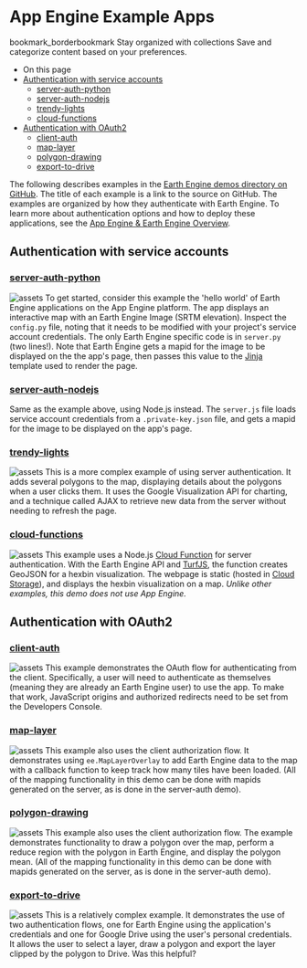  
#  App Engine Example Apps 
bookmark_borderbookmark Stay organized with collections  Save and categorize content based on your preferences.
  * On this page
  * [Authentication with service accounts](https://developers.google.com/earth-engine/guides/app_engine_examples#authentication-with-service-accounts)
    * [server-auth-python](https://developers.google.com/earth-engine/guides/app_engine_examples#server-auth-python)
    * [server-auth-nodejs](https://developers.google.com/earth-engine/guides/app_engine_examples#server-auth-nodejs)
    * [trendy-lights](https://developers.google.com/earth-engine/guides/app_engine_examples#trendy-lights)
    * [cloud-functions](https://developers.google.com/earth-engine/guides/app_engine_examples#cloud-functions)
  * [Authentication with OAuth2](https://developers.google.com/earth-engine/guides/app_engine_examples#authentication-with-oauth2)
    * [client-auth](https://developers.google.com/earth-engine/guides/app_engine_examples#client-auth)
    * [map-layer](https://developers.google.com/earth-engine/guides/app_engine_examples#map-layer)
    * [polygon-drawing](https://developers.google.com/earth-engine/guides/app_engine_examples#polygon-drawing)
    * [export-to-drive](https://developers.google.com/earth-engine/guides/app_engine_examples#export-to-drive)


The following describes examples in the [Earth Engine demos directory on GitHub](https://github.com/google/earthengine-api/tree/master/demos). The title of each example is a link to the source on GitHub. The examples are organized by how they authenticate with Earth Engine. To learn more about authentication options and how to deploy these applications, see the [App Engine & Earth Engine Overview](https://developers.google.com/earth-engine/app_engine_intro). 
## Authentication with service accounts
### [server-auth-python](https://github.com/google/earthengine-api/tree/master/demos/server-auth-python)
![assets](https://developers.google.com/static/earth-engine/images/Demo_server_auth.png)
To get started, consider this example the 'hello world' of Earth Engine applications on the App Engine platform. The app displays an interactive map with an Earth Engine Image (SRTM elevation). Inspect the `config.py` file, noting that it needs to be modified with your project's service account credentials. The only Earth Engine specific code is in `server.py` (two lines!). Note that Earth Engine gets a mapid for the image to be displayed on the the app's page, then passes this value to the [Jinja](http://jinja.pocoo.org/) template used to render the page.
### [server-auth-nodejs](https://github.com/google/earthengine-api/tree/master/demos/server-auth-nodejs)
Same as the example above, using Node.js instead. The `server.js` file loads service account credentials from a `.private-key.json` file, and gets a mapid for the image to be displayed on the app's page.
### [trendy-lights](https://github.com/google/earthengine-api/tree/master/demos/trendy-lights)
![assets](https://developers.google.com/static/earth-engine/images/Demo_trendy_lights.png)
This is a more complex example of using server authentication. It adds several polygons to the map, displaying details about the polygons when a user clicks them. It uses the Google Visualization API for charting, and a technique called AJAX to retrieve new data from the server without needing to refresh the page.
### [cloud-functions](https://github.com/google/earthengine-api/tree/master/demos/cloud-functions)
![assets](https://developers.google.com/static/earth-engine/images/Demo_cloud_functions.png)
This example uses a Node.js [Cloud Function](https://cloud.google.com/functions/) for server authentication. With the Earth Engine API and [TurfJS](http://turfjs.org/), the function creates GeoJSON for a hexbin visualization. The webpage is static (hosted in [Cloud Storage](https://cloud.google.com/storage/)), and displays the hexbin visualization on a map. _Unlike other examples, this demo does not use App Engine._
## Authentication with OAuth2
### [client-auth](https://github.com/google/earthengine-api/tree/master/demos/client-auth)
![assets](https://developers.google.com/static/earth-engine/images/Demo_client_auth.png)
This example demonstrates the OAuth flow for authenticating from the client. Specifically, a user will need to authenticate as themselves (meaning they are already an Earth Engine user) to use the app. To make that work, JavaScript origins and authorized redirects need to be set from the Developers Console.
### [map-layer](https://github.com/google/earthengine-api/tree/master/demos/map-layer)
![assets](https://developers.google.com/static/earth-engine/images/Demo_map_layer_overlay.png)
This example also uses the client authorization flow. It demonstrates using `ee.MapLayerOverlay` to add Earth Engine data to the map with a callback function to keep track how many tiles have been loaded. (All of the mapping functionality in this demo can be done with mapids generated on the server, as is done in the server-auth demo).
### [polygon-drawing](https://github.com/google/earthengine-api/tree/master/demos/polygon-drawing)
![assets](https://developers.google.com/static/earth-engine/images/Demo_polygon_drawing.png)
This example also uses the client authorization flow. The example demonstrates functionality to draw a polygon over the map, perform a reduce region with the polygon in Earth Engine, and display the polygon mean. (All of the mapping functionality in this demo can be done with mapids generated on the server, as is done in the server-auth demo).
### [export-to-drive](https://github.com/google/earthengine-api/tree/master/demos/export-to-drive)
![assets](https://developers.google.com/static/earth-engine/images/Demo_export_to_drive.png)
This is a relatively complex example. It demonstrates the use of two authentication flows, one for Earth Engine using the application's credentials and one for Google Drive using the user's personal credentials. It allows the user to select a layer, draw a polygon and export the layer clipped by the polygon to Drive.
Was this helpful?
